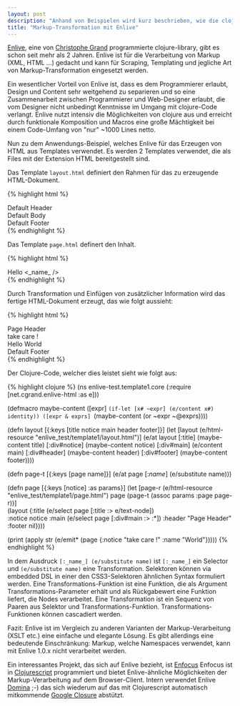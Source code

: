 ```yaml
---
layout: post
description: "Anhand von Beispielen wird kurz beschrieben, wie die clojure-library Enlive zur Transformation von Markup (HTML/XML) verwendet werden kann"
title: "Markup-Transformation mit Enlive"
---
```


[Enlive](http://github.com/cgrand/enlive), eine von [Christophe Grand](http://github.com/cgrand) 
programmierte clojure-library, gibt es schon seit mehr als 2 Jahren. Enlive ist für die Verarbeitung
von Markup (XML, HTML ...) gedacht und kann für Scraping, Templating und jegliche Art von Markup-Transformation
eingesetzt werden.

Ein wesentlicher Vorteil von Enlive ist, dass es dem Programmierer erlaubt, Design und Content 
sehr weitgehend zu separieren und so eine Zusammenarbeit zwischen Programmierer und Web-Designer
erlaubt, die vom Designer nicht unbedingt Kenntnisse im Umgang mit clojure-Code verlangt. Enlive 
nutzt intensiv die Möglichkeiten von clojure aus und erreicht durch funktionale Komposition und 
Macros eine große Mächtigkeit bei einem Code-Umfang von "nur" ~1000 Lines netto.   

Nun zu dem Anwendungs-Beispiel, welches Enlive für das Erzeugen von HTML aus Templates verwendet.
Es werden 2 Templates verwendet, die als Files mit der Extension HTML bereitgestellt sind. 

Das Template `layout.html` definiert den Rahmen für das zu erzeugende HTML-Dokument. 

{% highlight html %}
<html>
  <head>
    <title>Default Title</title>
  </head>
  <body>
    <div id="header" class="column">
      Default Header
    </div>
    <div id="notice"></div> 
    <div id="main" class="column">
      Default Body
    </div>
    <div id="footer" class="column">
      Default Footer
    </div>
  </body>
</html>
{% endhighlight %}

Das Template `page.html` definert den Inhalt.
     
{% highlight html %}
<html>
  <head>
    <title>Page Title</title>
  </head>
  <body>
    <div id="main">
      <div>Hello <_name_ /></div>
    </div>
  </body>
</html>
{% endhighlight %}

Durch Transformation und Einfügen von zusätzlicher Information wird das fertige 
HTML-Dokument erzeugt, das wie folgt aussieht: 

{% highlight html %}
<html>
  <head>
    <title>Page Title</title>
  </head>
  <body>
    <div class="column" id="header">Page Header</div>
    <div id="notice">take care !</div> 
    <div class="column" id="main"><div>Hello World</div></div>
    <div class="column" id="footer">Default Footer</div>
  </body>
</html>  
{% endhighlight %}

Der Clojure-Code, welcher dies leistet sieht wie folgt aus:

{% highlight clojure %}
(ns enlive-test.template1.core
  (:require [net.cgrand.enlive-html :as e]))

(defmacro maybe-content
  ([expr] `(if-let [x# ~expr] (e/content x#) identity))
  ([expr & exprs] `(maybe-content (or ~expr ~@exprs))))

(defn layout
  [{:keys [title notice main header footer]}]
  (let [layout (e/html-resource "enlive_test/template1/layout.html")]
		(e/at layout
		  [:title] (maybe-content title)
		  [:div#notice] (maybe-content notice) 
		  [:div#main] (e/content main)
		  [:div#header] (maybe-content header)
		  [:div#footer] (maybe-content footer))))

(defn page-t 
  [{:keys [page name]}]
  (e/at page 
    [:_name_] (e/substitute name)))

(defn page [{:keys [notice] :as params}]
  (let [page-r (e/html-resource "enlive_test/template1/page.html")
        page (page-t (assoc params :page page-r))]                                                               
    (layout {:title (e/select page [:title :> e/text-node])  
             :notice notice
             :main (e/select page [:div#main :> :*])
             :header "Page Header" 
             :footer nil})))

(print (apply str (e/emit* (page {:notice "take care !" :name "World"}))))
{% endhighlight %}


In dem Ausdruck `[:_name_] (e/substitute name)` ist `[:_name_]` ein Selector und `(e/substitute name)` eine Transformation. Selektoren
können via embedded DSL in einer den CSS3-Selektoren ähnlichen Syntax formuliert werden.
Eine Transformations-Funktion ist eine Funktion, die als Argument Transformations-Parameter erhält 
und als Rückgabewert eine Funktion liefert, die Nodes verarbeitet. Eine Transformation ist ein
Sequenz von Paaren aus Selektor und Transformations-Funktion. Transformations-Funktionen können
cascadiert werden.  
     
Fazit: Enlive ist im Vergleich zu anderen Varianten der Markup-Verarbeitung (XSLT etc.) eine
einfache und elegante Lösung. Es gibt allerdings eine bedeutende Einschränkung: Markup, welche
Namespaces verwendet, kann mit Enlive 1.0.x nicht verarbeitet werden.

Ein interessantes Projekt, das sich auf Enlive bezieht, ist [Enfocus](http://github.com/ckirkendall/enfocus) 
Enfocus ist in [Clojurescript](http://github.com/clojure/clojurescript) programmiert und bietet
Enlive-ähnliche Möglichkeiten der Markup-Verarbeitung auf dem Browser-Client. Intern verwendet
Enlive [Domina](https://github.com/levand/domina.git) ;-) das sich wiederum auf das mit
Clojurescript automatisch mitkommende [Google Closure](https://developers.google.com/closure/library/) abstützt.         